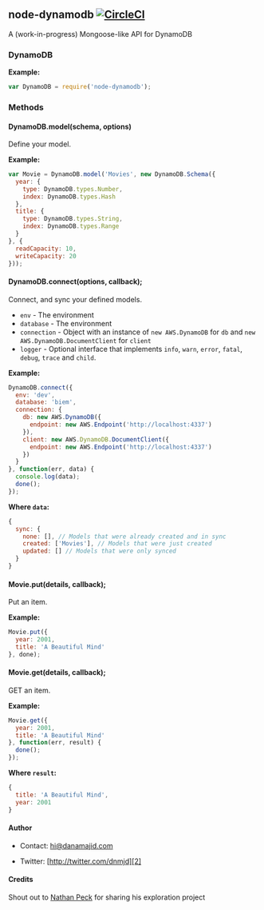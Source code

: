 ## node-dynamodb [![CircleCI](https://circleci.com/gh/danamajid/node-dynamodb.svg?style=svg&circle-token=ecce8b4678b87c308c3914f63ea9d21cddd27f9a)](https://circleci.com/gh/danamajid/node-dynamodb)

A (work-in-progress) Mongoose-like API for DynamoDB

### DynamoDB

__Example:__

```js
var DynamoDB = require('node-dynamodb');
```

### Methods

#### DynamoDB.model(schema, options)

Define your model.

__Example:__

```js
var Movie = DynamoDB.model('Movies', new DynamoDB.Schema({
  year: {
    type: DynamoDB.types.Number,
    index: DynamoDB.types.Hash
  },
  title: {
    type: DynamoDB.types.String,
    index: DynamoDB.types.Range
  }
}, {
  readCapacity: 10,
  writeCapacity: 20
}));
```


#### DynamoDB.connect(options, callback);

Connect, and sync your defined models.

* `env` - The environment
* `database` - The environment
* `connection` - Object with an instance of `new AWS.DynamoDB` for `db` and `new AWS.DynamoDB.DocumentClient` for `client`
* `logger` - Optional interface that implements `info`, `warn`, `error`, `fatal`, `debug`, `trace` and `child`.

__Example:__

```js
DynamoDB.connect({
  env: 'dev',
  database: 'biem',
  connection: {
    db: new AWS.DynamoDB({
      endpoint: new AWS.Endpoint('http://localhost:4337')
    }),
    client: new AWS.DynamoDB.DocumentClient({
      endpoint: new AWS.Endpoint('http://localhost:4337')
    })
  }
}, function(err, data) {
  console.log(data);
  done();
});
```

__Where `data`:__

```js
{
  sync: {
    none: [], // Models that were already created and in sync
    created: ['Movies'], // Models that were just created
    updated: [] // Models that were only synced
  }
}
```


#### Movie.put(details, callback);

Put an item.

__Example:__

```js
Movie.put({
  year: 2001,
  title: 'A Beautiful Mind'
}, done);
```

#### Movie.get(details, callback);

GET an item.

__Example:__

```js
Movie.get({
  year: 2001,
  title: 'A Beautiful Mind'
}, function(err, result) {
  done();
});
```

__Where `result`:__

```js
{
  title: 'A Beautiful Mind',
  year: 2001
}
```

#### Author

* Contact: [hi@danamajid.com][1]
* Twitter: [http://twitter.com/dnmjd][2] 

  [1]: mailto:hi@danamajid.com
  [2]: http://twitter.com/dnmjd


#### Credits

Shout out to [Nathan Peck](https://github.com/nathanpeck) for sharing his exploration project
